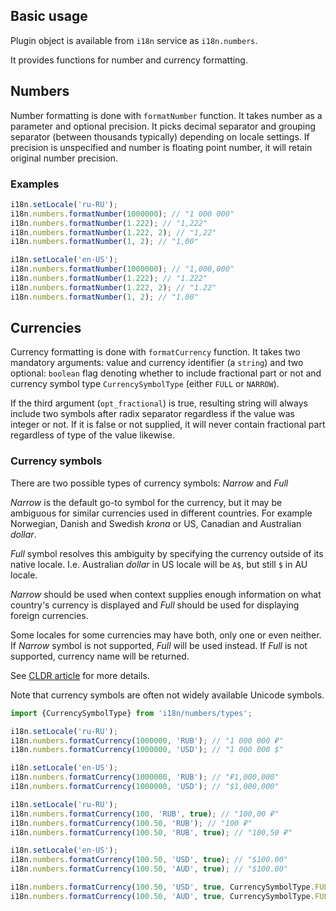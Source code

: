 ## Basic usage

Plugin object is available from `i18n` service as `i18n.numbers`.

It provides functions for number and currency formatting.

## Numbers

Number formatting is done with `formatNumber` function. It takes number as a parameter and optional precision.
It picks decimal separator and grouping separator (between thousands typically) depending on locale settings.
If precision is unspecified and number is floating point number, it will retain original number precision.

### Examples

```js
i18n.setLocale('ru-RU');
i18n.numbers.formatNumber(1000000); // "1 000 000"
i18n.numbers.formatNumber(1.222); // "1,222"
i18n.numbers.formatNumber(1.222, 2); // "1,22"
i18n.numbers.formatNumber(1, 2); // "1,00"
```

```js
i18n.setLocale('en-US');
i18n.numbers.formatNumber(1000000); // "1,000,000"
i18n.numbers.formatNumber(1.222); // "1.222"
i18n.numbers.formatNumber(1.222, 2); // "1.22"
i18n.numbers.formatNumber(1, 2); // "1.00"
```

## Currencies

Currency formatting is done with `formatCurrency` function. It takes two mandatory arguments: value and currency identifier (a `string`) and two optional: `boolean` flag denoting whether to include fractional part or not and currency symbol type `CurrencySymbolType` (either `FULL` or `NARROW`).

If the third argument (`opt_fractional`) is true, resulting string will always include two symbols after radix separator regardless if the value was integer or not.
If it is false or not supplied, it will never contain fractional part regardless of type of the value likewise.

### Currency symbols

There are two possible types of currency symbols: *Narrow* and *Full*

*Narrow* is the default go-to symbol for the currency, but it may be ambiguous for similar currencies used in different countries.
For example Norwegian, Danish and Swedish *krona* or US, Canadian and Australian *dollar*.

*Full* symbol resolves this ambiguity by specifying the currency outside of its native locale. I.e. Australian *dollar* in US locale will be `A$`, but still `$` in AU locale.

*Narrow* should be used when context supplies enough information on what country's currency is displayed and *Full* should be used for displaying foreign currencies.

Some locales for some currencies may have both, only one or even neither. If *Narrow* symbol is not supported, *Full* will be used instead. If *Full* is not supported, currency name will be returned.

See [CLDR article](http://cldr.unicode.org/translation/currency-names) for more details.

Note that currency symbols are often not widely available Unicode symbols.

```js
import {CurrencySymbolType} from 'i18n/numbers/types';

i18n.setLocale('ru-RU');
i18n.numbers.formatCurrency(1000000, 'RUB'); // "1 000 000 ₽"
i18n.numbers.formatCurrency(1000000, 'USD'); // "1 000 000 $"

i18n.setLocale('en-US');
i18n.numbers.formatCurrency(1000000, 'RUB'); // "₽1,000,000"
i18n.numbers.formatCurrency(1000000, 'USD'); // "$1,000,000"
```

```js
i18n.setLocale('ru-RU');
i18n.numbers.formatCurrency(100, 'RUB', true); // "100,00 ₽"
i18n.numbers.formatCurrency(100.50, 'RUB'); // "100 ₽"
i18n.numbers.formatCurrency(100.50, 'RUB', true); // "100,50 ₽"
```

```js
i18n.setLocale('en-US');
i18n.numbers.formatCurrency(100.50, 'USD', true); // "$100.00"
i18n.numbers.formatCurrency(100.50, 'AUD', true); // "$100.00"

i18n.numbers.formatCurrency(100.50, 'USD', true, CurrencySymbolType.FULL); // "$100.00"
i18n.numbers.formatCurrency(100.50, 'AUD', true, CurrencySymbolType.FULL); // "$A100.00"
```
